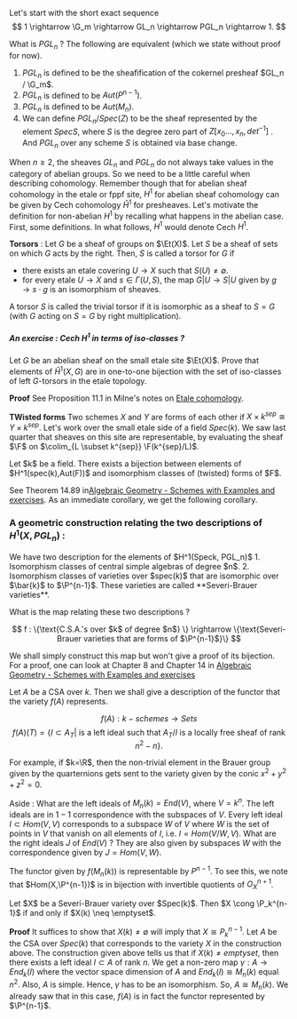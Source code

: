 Let's start with the short exact sequence 
$$ 1 \rightarrow \G_m \rightarrow GL_n \rightarrow PGL_n \rightarrow 1. $$

What is $PGL_n$ ? The following are equivalent (which we state without proof for now). 
1.  $PGL_n$ is defined to be the sheafification of the cokernel presheaf $GL_n / \G_m$. 
2.  $PGL_n$ is defined to be $Aut(P^{n-1})$.
3.  $PGL_n$ is defined to be  $Aut(M_n)$.
4.  We can define $PGL_n / Spec(Z)$ to be the sheaf represented by the element $Spec S$, where $S$ is the degree zero part of  $Z[x_0 \ldots, x_n , det^{-1}]$ . And $PGL_n$ over any scheme $S$ is obtained via base change. 

When $n \geq 2$, the sheaves $GL_n$ and $PGL_n$ do not always take values in the category of abelian groups. So we need to be a little careful when describing cohomology. Remember though that for abelian sheaf cohomology in the etale or fppf site, $H^1$ for abelian sheaf cohomology can be given by Cech cohomology $\hat{H}^1$ for presheaves.  Let's motivate the definition for non-abelian $H^1$ by recalling what happens in the abelian case. First, some definitions.  In what follows, $H^1$ would denote Cech $H^1$. 

**Torsors** : Let $G$ be a sheaf of groups on $\Et(X)$. Let $S$ be a sheaf of sets on which $G$ acts by the right. Then, $S$ is called a torsor for $G$ if 
- there exists an etale covering $U \rightarrow X$ such that $S(U) \neq \emptyset$.
- for every etale $U \rightarrow X$ and $s \in \Gamma(U,S)$, the map $G|U \rightarrow S|U$ given by $g \rightarrow s \cdot g$ is an isomorphism of sheaves.

A torsor $S$ is called the trivial torsor if it is isomorphic as a sheaf to $S=G$ (with $G$ acting on $S=G$ by right multiplication). 

##### An exercise : Cech $H^1$ in terms of iso-classes ? 

Let $G$ be an abelian sheaf on the small etale site $\Et(X)$. Prove that elements of $\hat{H}^1(X, G)$ are in one-to-one bijection with the set of iso-classes of left $G$-torsors in the etale topology. 

**Proof** See Proposition 11.1 in Milne's notes on [Etale cohomology](http://www.jmilne.org/math/CourseNotes/LEC210.pdf). 

**TWisted forms**
Two schemes $X$ and $Y$ are forms of each  other if $X \times k^{sep} \cong Y \times k^{sep}$. Let's work over the small etale side of a field $Spec(k)$. We saw last quarter that sheaves on this site are representable, by evaluating the sheaf $\F$ on $\colim_{L \subset k^{sep}} \F(k^{sep}/L)$.  

<div class="lemma">
Let $k$ be a field.  There exists a bijection between elements of $H^1(spec(k),Aut(F))$ and isomorphism classes of (twisted) forms of $F$.
</div> 

See Theorem 14.89 in[Algebraic Geometry - Schemes with Examples and exercises](https://www.math.ucdavis.edu/~blnli/buildings/bag.pdf). As an immediate corollary, we get the following corollary. 

### A geometric construction relating the two descriptions of $H^1(X,PGL_n)$ :

<div class="corollary">
We have two description for the elements of $H^1(Speck, PGL_n)$
1. Isomorphism classes of central simple algebras of degree $n$. 
2. Isomorphism classes of varieties over $spec(k)$ that are isomorphic over $\bar{k}$ to $\P^{n-1}$.  These varieties are called **Severi-Brauer varieties**. 
</div>

What is the map relating these two descriptions ? 

$$ f : \{\text{C.S.A.'s over $k$ of degree $n$} \} \rightarrow \{\text{Severi-Brauer varieties that are forms of $\P^{n-1}$}\}  $$

We shall simply construct this map but won't give a proof of its bijection. For a proof, one can look at Chapter 8 and Chapter 14 in [Algebraic Geometry - Schemes with Examples and exercises](https://www.math.ucdavis.edu/~blnli/buildings/bag.pdf)

Let $A$ be a CSA over $k$. Then we shall give a description of the functor that the variety $f(A)$ represents. 

$$
f(A) : k-schemes \rightarrow Sets 
$$
$$
f(A) (T) = \{I \subset A_T | \text{ is a left ideal such that } A_T/I \text{ is a locally free sheaf of rank } n^2-n \}.
$$

For example, if $k=\R$, then the non-trivial element in the Brauer group given by the quarternions gets sent to the 
variety given by the conic $x^2 + y^2 + z^2 = 0$. 

Aside : What are the left ideals of $M_n(k) = End(V)$, where $V=k^n$. The left ideals are in $1-1$ correspondence with the subspaces of $V$. Every left ideal $I \subset Hom(V,V)$ corresponds to a subspace $W$ of $V$ where $W$ is the set of points in $V$ that vanish on all elements of $I$, i.e. $I=Hom(V/W,V)$. What are the right ideals $J$ of $End(V)$ ? They are also given by subspaces $W$ with the correspondence given by $J = Hom(V,W)$.

The functor given by $f(M_n(k))$ is representable by $P^{n-1}$. To see this, we note that $Hom(X,\P^{n-1})$ is in bijection with invertible quotients of $O_X^{n+1}$. 

<div class="corollary">
Let $X$ be a Severi-Brauer variety over $Spec(k)$. Then $X \cong \P_k^{n-1}$ if and only if $X(k) \neq \emptyset$.
</div>

**Proof** It suffices to show that $X(k) \neq \emptyset$ will imply that $X \cong P_k^{n-1}$. Let $A$ be the CSA over $Spec(k)$ that corresponds to the variety $X$ in the construction above. The construction given above tells us that if $X(k) \neq emptyset$, then there exists a left ideal $I \subset A$ of rank $n$.  We get a non-zero map $\gamma : A \rightarrow End_k(I)$ where the vector space dimension of $A$ and $End_k(I) \cong M_n(k)$ equal $n^2$. Also, $A$ is simple. Hence, $\gamma$ has to be an isomorphism.  So, $A\cong M_n(k)$. We already saw that in this case, $f(A)$ is in fact the functor represented by $\P^{n-1}$.
